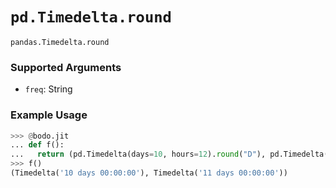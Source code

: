 # `pd.Timedelta.round`

`pandas.Timedelta.round`

### Supported Arguments

- `freq`: String

### Example Usage

```py
>>> @bodo.jit
... def f():
...   return (pd.Timedelta(days=10, hours=12).round("D"), pd.Timedelta(days=10, hours=13).round("D"))
>>> f()
(Timedelta('10 days 00:00:00'), Timedelta('11 days 00:00:00'))
```
